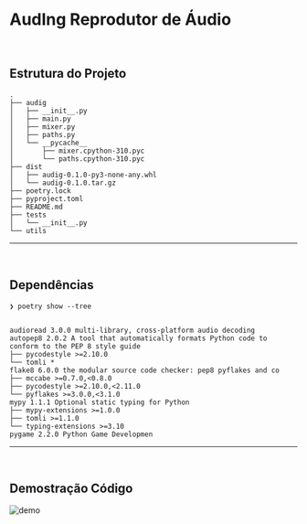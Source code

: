 # AudIng Reprodutor de Áudio


<br>

## Estrutura do Projeto

```
.
├── audig
│   ├── __init__.py
│   ├── main.py
│   ├── mixer.py
│   ├── paths.py
│   └── __pycache__
│       ├── mixer.cpython-310.pyc
│       └── paths.cpython-310.pyc
├── dist
│   ├── audig-0.1.0-py3-none-any.whl
│   └── audig-0.1.0.tar.gz
├── poetry.lock
├── pyproject.toml
├── README.md
├── tests
│   └── __init__.py
└── utils
```

---

<br>

## Dependências

```
❯ poetry show --tree
```

```

audioread 3.0.0 multi-library, cross-platform audio decoding
autopep8 2.0.2 A tool that automatically formats Python code to conform to the PEP 8 style guide
├── pycodestyle >=2.10.0
└── tomli *
flake8 6.0.0 the modular source code checker: pep8 pyflakes and co
├── mccabe >=0.7.0,<0.8.0
├── pycodestyle >=2.10.0,<2.11.0
└── pyflakes >=3.0.0,<3.1.0
mypy 1.1.1 Optional static typing for Python
├── mypy-extensions >=1.0.0
├── tomli >=1.1.0
└── typing-extensions >=3.10
pygame 2.2.0 Python Game Developmen

```

---

<br>

## Demostração Código
![demo](utils/demo.png)
